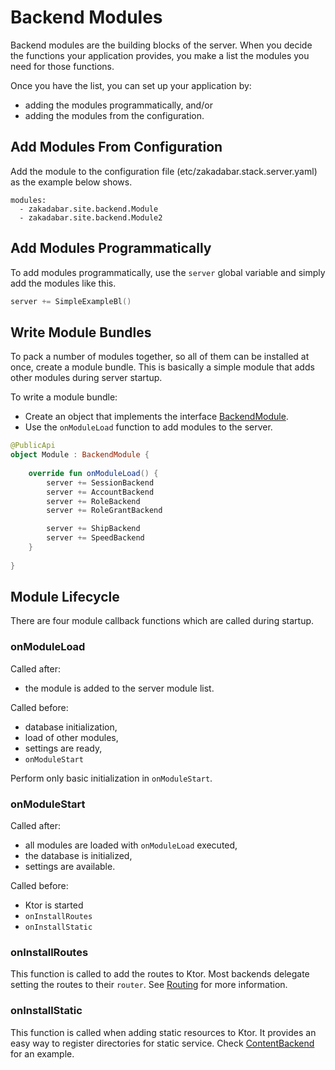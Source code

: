 # Backend Modules

Backend modules are the building blocks of the server. When you decide the functions
your application provides, you make a list the modules you need for those functions.

Once you have the list, you can set up your application by:

- adding the modules programmatically, and/or
- adding the modules from the configuration.

## Add Modules From Configuration

Add the module to the configuration file (etc/zakadabar.stack.server.yaml) as
the example below shows.

```
modules:
  - zakadabar.site.backend.Module
  - zakadabar.site.backend.Module2
```

## Add Modules Programmatically

To add modules programmatically, use the `server` global variable and simply
add the modules like this.

```kotlin
server += SimpleExampleBl()
```

## Write Module Bundles

To pack a number of modules together, so all of them can be installed at once,
create a module bundle. This is basically a simple module that adds other
modules during server startup. 

To write a module bundle:

- Create an object that implements the interface [BackendModule](/src/jvmMain/kotlin/zakadabar/stack/backend/BackendModule.kt).
- Use the `onModuleLoad` function to add modules to the server.

```kotlin
@PublicApi
object Module : BackendModule {
    
    override fun onModuleLoad() {
        server += SessionBackend
        server += AccountBackend
        server += RoleBackend
        server += RoleGrantBackend

        server += ShipBackend
        server += SpeedBackend
    }
    
}
```

## Module Lifecycle

There are four module callback functions which are called during startup.

### onModuleLoad

Called after:

- the module is added to the server module list.
  
Called before:

- database initialization,
- load of other modules,
- settings are ready,
- `onModuleStart`

Perform only basic initialization in `onModuleStart`. 

### onModuleStart

Called after:

- all modules are loaded with `onModuleLoad` executed,
- the database is initialized,
- settings are available.

Called before:

- Ktor is started
- `onInstallRoutes`
- `onInstallStatic`

### onInstallRoutes

This function is called to add the routes to Ktor. Most backends delegate setting
the routes to their `router`. See [Routing](./Routing.md) for more information.

### onInstallStatic

This function is called when adding static resources to Ktor. It provides an
easy way to register directories for static service. Check
[ContentBackend](/src/jvmMain/kotlin/zakadabar/stack/backend/custom/ContentBackend.kt)
for an example.


